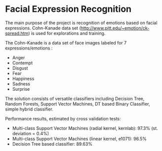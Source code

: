 Facial Expression Recognition
=============================
  
The main purpose of the project is recognition of emotions based on facial expressions. Cohn-Kanade data set 
(http://www.pitt.edu/~emotion/ck-spread.htm) is used for explorations and training.

The Cohn-Kanade is a data set of face images labeled for 7 expressions/emotions :
* Anger
* Contempt
* Disgust
* Fear
* Happiness
* Sadness
* Surprise

The solution consists of versatile classifiers including Decision Tree, Random Forests, Support Vector Machines, DT based Binary Classifier, simple hybrid classifier.

Performance results, estimated by cross validation tests: 

* Multi-class Support Vector Machines (radial kernel, kernlab): 97.3% (st. deviation = 0.4%)
* Multi-class Support Vector Machines (linear kernel, e1071): 96.5%
* Decision Tree based classifier: 89.63% 
